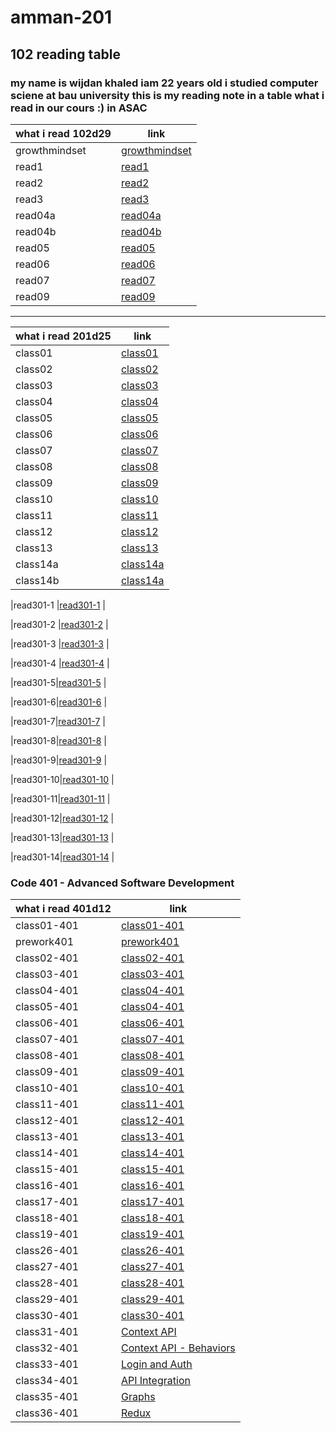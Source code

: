 # amman-201

## 102 reading table

### my name is wijdan khaled  iam 22 years old i studied computer sciene at bau university this is my reading note in a table what i read in our cours :) in ASAC

| what i read 102d29 |    link     |
| ----------- | ----------- |
| growthmindset  | [growthmindset](growthmindset)|
| read1       | [read1](read1)|
| read2       |[read2](read2) |
| read3       |[read3](read3) |
| read04a     |[read04a](read04a)|
|read04b      |[read04b](read04b)|
|read05       |[read05](read05)  |
|read06       |[read06](read06)  |
|read07       |[read07](read07)  |
|read09       |[read09](read09)  |

-----------------------------------------------------------------------------------------------------------------

| what i read 201d25 |    link     |
| ----------- | ----------- |
|class01    |[class01](class01) |
|class02   |[class02](class02) |
|class03    |[class03](class03) |
|class04   |[class04](class04) |
|class05  |[class05](class05) |
|class06  |[class06](class06) |
|class07  |[class07](class07) |
|class08  |[class08](class08) |
|class09 |[class09](class09) |
|class10 |[class10](class10) |
|class11 |[class11](class11) |
|class12 |[class12](class12) |
|class13 |[class13](class13) |
|class14a |[class14a](class14a) |
|class14b |[class14a](class14b) |

|read301-1  |[read301-1](read301-1) |

|read301-2 |[read301-2](read301-2) |

|read301-3 |[read301-3](read301-3) |

|read301-4 |[read301-4](read301-4) |

|read301-5|[read301-5](read301-5) |

|read301-6|[read301-6](read301-6) |

|read301-7|[read301-7](read301-7) |

|read301-8|[read301-8](read301-8) |

|read301-9|[read301-9](read301-9) |

|read301-10|[read301-10](read301-10) |

|read301-11|[read301-11](read301-11) |

|read301-12|[read301-12](read301-12) |

|read301-13|[read301-13](read301-13) |

|read301-14|[read301-14](read301-14) |

### Code 401 - Advanced Software Development

| what i read 401d12 |    link     |
| ----------- | ----------- |
| class01-401 |[class01-401](class01-401) |
|prework401| [prework401](prework401) |
| class02-401 |[class02-401](class02-401) |
| class03-401 |[class03-401](class03-401) |
| class04-401 |[class04-401](class04-401) |
| class05-401 |[class04-401](class04-401) |
| class06-401 |[class06-401](class06-401) |
| class07-401 |[class07-401](class07-401) |
| class08-401 |[class08-401](class08-401) |
| class09-401 |[class09-401](class09-401) |
| class10-401 |[class10-401](class10-401) |
| class11-401 |[class11-401](class11-401) |
| class12-401 |[class12-401](class12-401) |
| class13-401 |[class13-401](class13-401) |
| class14-401 |[class14-401](class14-401) |
| class15-401 |[class15-401](class15-401) |
| class16-401 |[class16-401](class16-401) |
| class17-401 |[class17-401](class17-401) |
| class18-401 |[class18-401](class18-401) |
| class19-401 |[class19-401](class19-401) |
| class26-401 |[class26-401](class26-401) |
| class27-401 |[class27-401](class27-401) |
| class28-401 |[class28-401](class28-401) |
| class29-401 |[class29-401](class29-401) |
| class30-401 |[class30-401](class30-401) |
| class31-401 |[Context API](class31-401) |
| class32-401 |[Context API - Behaviors](class32-401) |
| class33-401 |[Login  and Auth](class33-401) |
| class34-401 |[API Integration](class34-401) |
| class35-401 |[Graphs](class35-401) |
| class36-401 |[Redux](class36-401) |
